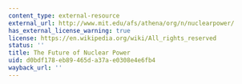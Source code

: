 ```yaml
---
content_type: external-resource
external_url: http://www.mit.edu/afs/athena/org/n/nuclearpower/
has_external_license_warning: true
license: https://en.wikipedia.org/wiki/All_rights_reserved
status: ''
title: The Future of Nuclear Power
uid: d0bdf178-eb89-465d-a37a-e0308e4e6fb4
wayback_url: ''
---
```

